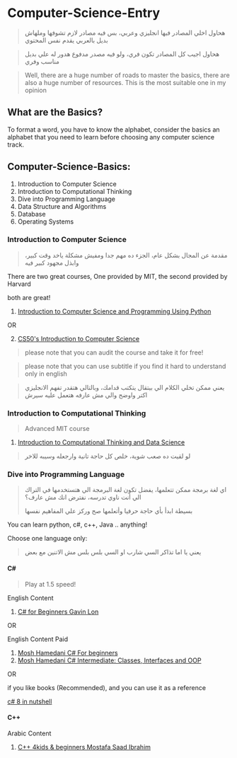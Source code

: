# Computer-Science-Entry 

> هحاول اخلي المصادر فيها انجليزي وعربي، بس فيه مصادر لازم تشوفها وملهاش بديل بالعربي يقدم نفس المحتوي

> هحاول اجيب كل المصادر تكون فري، ولو فيه مصدر مدفوع هدور له علي بديل مناسب وفري

> Well, there are a huge number of roads to master the basics, there are also a huge 
number of resources.
This is the most suitable one in my opinion

## What are the Basics?

To format a word, you have to know the alphabet, consider the basics
an alphabet that you need to learn before choosing any computer science track.

## Computer-Science-Basics:
1. Introduction to Computer Science
2. Introduction to Computational Thinking 
3. Dive into Programming Language
4. Data Structure and Algorithms
5. Database
6. Operating Systems 


### Introduction to Computer Science

> مقدمة عن المجال بشكل عام، الجزء ده مهم جدا ومفيش مشكلة ياخد وقت كبير، وابذل مجهود كبير فيه

There are two great courses, One provided by MIT, the second provided by Harvard

both are great!

1. [Introduction to Computer Science and Programming Using Python](https://www.edx.org/course/introduction-to-computer-science-and-programming-7)

OR

2. [CS50's Introduction to Computer Science](https://www.edx.org/course/introduction-computer-science-harvardx-cs50x)

> please note that you can audit the course and take it for free! 


> please note that you can use subtitle if you find it hard to understand only in english 

> يعني ممكن تخلي الكلام الي بيتقال يتكتب قدامك، وبالتالي هتقدر تفهم الانجليزي اكتر واوضح والي مش عارفه هتعمل عليه سيرش 


### Introduction to Computational Thinking

> Advanced MIT course

1. [Introduction to Computational Thinking and Data Science](https://www.edx.org/course/introduction-to-computational-thinking-and-data-4)

> لو لقيت ده صعب شوية، خلص كل حاجة تانية وارجعله وسيبه للاخر 


### Dive into Programming Language
 
> اي لغة برمجة ممكن تتعلمها، يفضل تكون لغة البرمجة الي هتستخدمها في التراك الي أنت ناوي تدرسه، نفترض انك مش عارف؟
> 
> بسيطة ابدأ بأي حاجة حرفيا وأتعلمها صح وركز علي المفاهيم نفسها

You can learn python, c#, c++, Java .. anything!

Choose one language only:
> يعني يا اما تذاكر السي شارب او السي بلس بلس مش الاتنين مع بعض
#### C#

> Play at 1.5 speed!

English Content
1. [C# for Beginners Gavin Lon](https://www.youtube.com/playlist?list=PL4LFuHwItvKbneXxSutjeyz6i1w32K6di)

OR

English Content Paid
1. [Mosh Hamedani C# For beginners](https://codewithmosh.com/p/csharp-basics-for-beginners)
2. [Mosh Hamedani C# Intermediate: Classes, Interfaces and OOP](https://www.udemy.com/course/csharp-intermediate-classes-interfaces-and-oop/)

OR 

if you like books (Recommended), and you can use it as a reference

[c# 8 in nutshell](http://scienceadvantage.net/wp-content/uploads/2020/09/C-8.0-In-A-Nutshell-The-Definitive-Reference-02.06.2020.-.pdf)

#### C++ 
Arabic Content
1. [C++ 4kids & beginners Mostafa Saad Ibrahim](https://www.youtube.com/playlist?list=PLPt2dINI2MIbwnEoeHZnUHeUHjTd8x4F3)


